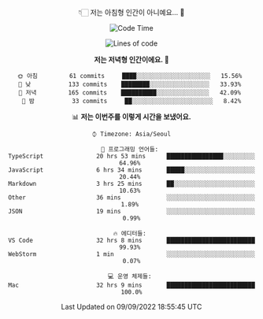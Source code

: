 <div align='center'>
 
👇🏻 저는 아침형 인간이 아니예요... 🙊
 
<!--START_SECTION:waka-->
![Code Time](http://img.shields.io/badge/Code%20Time-1%2C845%20hrs%2010%20mins-blue)

![Lines of code](https://img.shields.io/badge/%EC%A0%80%EB%8A%94%20%EC%97%AC%ED%83%9C%EA%B9%8C%EC%A7%80%20-288%20Thousand%20%EC%A4%84%EC%9D%98%20%EC%BD%94%EB%93%9C%EB%A5%BC%20%EC%9E%91%EC%84%B1%ED%96%88%EC%96%B4%EC%9A%94.-blue)

**저는 저녁형 인간이에요. 🦉** 

```text
🌞 아침         61 commits     ████░░░░░░░░░░░░░░░░░░░░░   15.56% 
🌆 낮　         133 commits    ████████░░░░░░░░░░░░░░░░░   33.93% 
🌃 저녁         165 commits    ██████████░░░░░░░░░░░░░░░   42.09% 
🌙 밤　         33 commits     ██░░░░░░░░░░░░░░░░░░░░░░░   8.42%

```


📊 **저는 이번주를 이렇게 시간을 보냈어요.** 

```text
⌚︎ Timezone: Asia/Seoul

💬 프로그래밍 언어들: 
TypeScript               20 hrs 53 mins      ████████████████░░░░░░░░░   64.96% 
JavaScript               6 hrs 34 mins       █████░░░░░░░░░░░░░░░░░░░░   20.44% 
Markdown                 3 hrs 25 mins       ██░░░░░░░░░░░░░░░░░░░░░░░   10.63% 
Other                    36 mins             ░░░░░░░░░░░░░░░░░░░░░░░░░   1.89% 
JSON                     19 mins             ░░░░░░░░░░░░░░░░░░░░░░░░░   0.99%

🔥 에디터들: 
VS Code                  32 hrs 8 mins       █████████████████████████   99.93% 
WebStorm                 1 min               ░░░░░░░░░░░░░░░░░░░░░░░░░   0.07%

💻 운영 체제들: 
Mac                      32 hrs 9 mins       █████████████████████████   100.0%

```


 Last Updated on 09/09/2022 18:55:45 UTC
<!--END_SECTION:waka-->
 </div>
<!---
Emewjin/Emewjin is a ✨ special ✨ repository because its `README.md` (this file) appears on your GitHub profile.
You can click the Preview link to take a look at your changes.
--->
